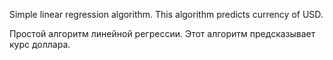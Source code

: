 Simple linear regression algorithm. This algorithm predicts currency of USD.

Простой алгоритм линейной регрессии. Этот алгоритм предсказывает курс доллара. 
